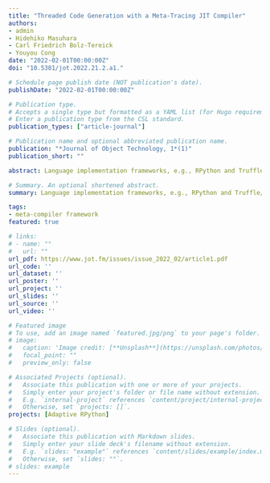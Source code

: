 ```yaml
---
title: "Threaded Code Generation with a Meta-Tracing JIT Compiler"
authors:
- admin
- Hidehiko Masuhara
- Carl Friedrich Bolz-Tereick
- Youyou Cong
date: "2022-02-01T00:00:00Z"
doi: "10.5381/jot.2022.21.2.a1."

# Schedule page publish date (NOT publication's date).
publishDate: "2022-02-01T00:00:00Z"

# Publication type.
# Accepts a single type but formatted as a YAML list (for Hugo requirements).
# Enter a publication type from the CSL standard.
publication_types: ["article-journal"]

# Publication name and optional abbreviated publication name.
publication: "*Journal of Object Technology, 1*(1)"
publication_short: ""

abstract: Language implementation frameworks, e.g., RPython and Truffle/Graal, are practical tools for creating efficient virtual machines, including a well-functioning just-in-time (JIT) compiler. It is demanding to support multitier JIT compilation in such a framework for language developers. This paper presents an idea to generate threaded code by reusing an existing meta-tracing JIT compiler, as well as an interpreter design for it. Our approach does not largely modify RPython itself but constructs an effective interpreter definition to enable threaded code generation in RPython. We expect our system to be extended to support multilevel JIT compilation in the RPython framework. We measured the potential performance of our threaded code generation by simulating its behavior in PyPy. We confirmed that our approach reduced code sizes by 80% and compilation times by 60 % compared to PyPy’s JIT compiler on average, and ran about 7% faster than the interpreter-only execution.

# Summary. An optional shortened abstract.
summary: Language implementation frameworks, e.g., RPython and Truffle/Graal, are practical tools for creating efficient virtual machines, including a well-functioning just-in-time (JIT) compiler. It is demanding to support multitier JIT compilation in such a framework for language developers. This paper presents an idea to generate threaded code by reusing an existing meta-tracing JIT compiler, as well as an interpreter design for it. Our approach does not largely modify RPython itself but constructs an effective interpreter definition to enable threaded code generation in RPython. We expect our system to be extended to support multilevel JIT compilation in the RPython framework. We measured the potential performance of our threaded code generation by simulating its behavior in PyPy. We confirmed that our approach reduced code sizes by 80% and compilation times by 60 % compared to PyPy’s JIT compiler on average, and ran about 7% faster than the interpreter-only execution.

tags:
- meta-compiler framework
featured: true

# links:
# - name: ""
#   url: ""
url_pdf: https://www.jot.fm/issues/issue_2022_02/article1.pdf
url_code: ''
url_dataset: ''
url_poster: ''
url_project: ''
url_slides: ''
url_source: ''
url_video: ''

# Featured image
# To use, add an image named `featured.jpg/png` to your page's folder.
# image:
#   caption: 'Image credit: [**Unsplash**](https://unsplash.com/photos/jdD8gXaTZsc)'
#   focal_point: ""
#   preview_only: false

# Associated Projects (optional).
#   Associate this publication with one or more of your projects.
#   Simply enter your project's folder or file name without extension.
#   E.g. `internal-project` references `content/project/internal-project/index.md`.
#   Otherwise, set `projects: []`.
projects: [Adaptive RPython]

# Slides (optional).
#   Associate this publication with Markdown slides.
#   Simply enter your slide deck's filename without extension.
#   E.g. `slides: "example"` references `content/slides/example/index.md`.
#   Otherwise, set `slides: ""`.
# slides: example
---
```


<!--

{{% callout note %}}
Click the *Cite* button above to demo the feature to enable visitors to import publication metadata into their reference management software.
{{% /callout %}}

{{% callout note %}}
Create your slides in Markdown - click the *Slides* button to check out the example.
{{% /callout %}}

Add the publication's **full text** or **supplementary notes** here. You can use rich formatting such as including [code, math, and images](https://docs.hugoblox.com/content/writing-markdown-latex/).

-->
